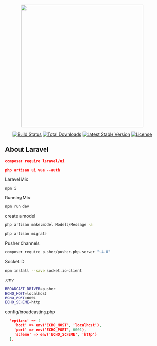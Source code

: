 <p align="center"><img src="https://res.cloudinary.com/dtfbvvkyp/image/upload/v1566331377/laravel-logolockup-cmyk-red.svg" width="400"></p>

<p align="center">
<a href="https://travis-ci.org/laravel/framework"><img src="https://travis-ci.org/laravel/framework.svg" alt="Build Status"></a>
<a href="https://packagist.org/packages/laravel/framework"><img src="https://poser.pugx.org/laravel/framework/d/total.svg" alt="Total Downloads"></a>
<a href="https://packagist.org/packages/laravel/framework"><img src="https://poser.pugx.org/laravel/framework/v/stable.svg" alt="Latest Stable Version"></a>
<a href="https://packagist.org/packages/laravel/framework"><img src="https://poser.pugx.org/laravel/framework/license.svg" alt="License"></a>
</p>

## About Laravel
```json
composer require laravel/ui

php artisan ui vue --auth
```
Laravel Mix

```bash
npm i
```

Running Mix
```bash
npm run dev

```
create a model

```bash
php artisan make:model Models/Message -a

php artisan migrate
```
Pusher Channels
```bash
composer require pusher/pusher-php-server "~4.0"
```

Socket.IO
```bash
npm install --save socket.io-client
```
.env
```bash
BROADCAST_DRIVER=pusher
ECHO_HOST=localhost
ECHO_PORT=6001
ECHO_SCHEME=http
```

config/broadcasting.php
```json
  'options' => [
    'host' => env('ECHO_HOST', 'localhost'),
    'port' => env('ECHO_PORT', 6001),
    'scheme' => env('ECHO_SCHEME', 'http')
  ],
```

